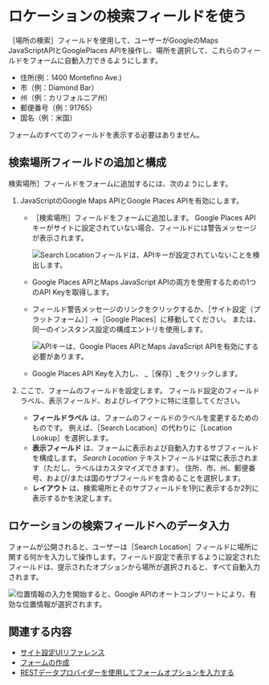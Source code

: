 # ロケーションの検索フィールドを使う

［場所の検索］フィールドを使用して、ユーザーがGoogleのMaps JavaScriptAPIとGooglePlaces APIを操作し、場所を選択して、これらのフィールドをフォームに自動入力できるようにします。

- 住所(例：1400 Montefino Ave.)
- 市（例：Diamond Bar）
- 州（例：カリフォルニア州）
- 郵便番号（例：91765）
- 国名（例：米国）

フォームのすべてのフィールドを表示する必要はありません。

## 検索場所フィールドの追加と構成

検索場所］フィールドをフォームに追加するには、次のようにします。

1. JavaScriptのGoogle Maps APIとGoogle Places APIを有効にします。

   - ［検索場所］フィールドをフォームに追加します。 Google Places APIキーがサイトに設定されていない場合、フィールドには警告メッセージが表示されます。

       ![Search Locationフィールドは、APIキーが設定されていないことを検出します。](./using-the-search-location-field/images/01.png)

   - Google Places APIとMaps JavaScript APIの両方を使用するための1つのAPI Keyを取得します。
   - フィールド警告メッセージのリンクをクリックするか、［サイト設定（プラットフォーム）］→［Google Places］に移動してください。 または、同一のインスタンス設定の構成エントリを使用します。

       ![APIキーは、Google Places APIとMaps JavaScript APIを有効にする必要があります。](./using-the-search-location-field/images/02.png)

   - Google Places API Keyを入力し、 _［保存］_をクリックします。

1. ここで、フォームのフィールドを設定します。 フィールド設定のフィールドラベル、表示フィールド、およびレイアウトに特に注意してください。

    - **フィールドラベル** は、フォームのフィールドのラベルを変更するためのものです。 例えば、［Search Location］の代わりに［Location Lookup］を選択します。
    - **表示フィールド** は、フォームに表示および自動入力するサブフィールドを構成します。 _Search Location_ テキストフィールドは常に表示されます（ただし、ラベルはカスタマイズできます）。 住所、市、州、郵便番号、および/または国のサブフィールドを含めることを選択します。
    - **レイアウト** は、検索場所とそのサブフィールドを1列に表示するか2列に表示するかを決定します。

## ロケーションの検索フィールドへのデータ入力

フォームが公開されると、ユーザーは［Search Location］フィールドに場所に関する何かを入力して操作します。フィールド設定で表示するように設定されたフィールドは、提示されたオプションから場所が選択されると、すべて自動入力されます。

![位置情報の入力を開始すると、Google APIのオートコンプリートにより、有効な位置情報が選択されます。](./using-the-search-location-field/images/03.png)

## 関連する内容

- [サイト設定UIリファレンス](../../../site-building/site-settings/site-settings-ui-reference.md)
- [フォームの作成](creating-forms.md)
- [RESTデータプロバイダーを使用してフォームオプションを入力する](../data-providers/using-the-rest-data-provider-to-populate-form-options.md)
